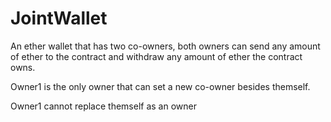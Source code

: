 # JointWallet
An ether wallet that has two co-owners, both owners can send any amount of ether to the contract and withdraw any amount of ether the contract owns.

Owner1 is the only owner that can set a new co-owner besides themself.

Owner1 cannot replace themself as an owner
